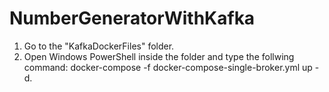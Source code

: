 # NumberGeneratorWithKafka

1. Go to the "KafkaDockerFiles" folder.
2. Open Windows PowerShell inside the folder and type the follwing command: docker-compose -f docker-compose-single-broker.yml up -d.
